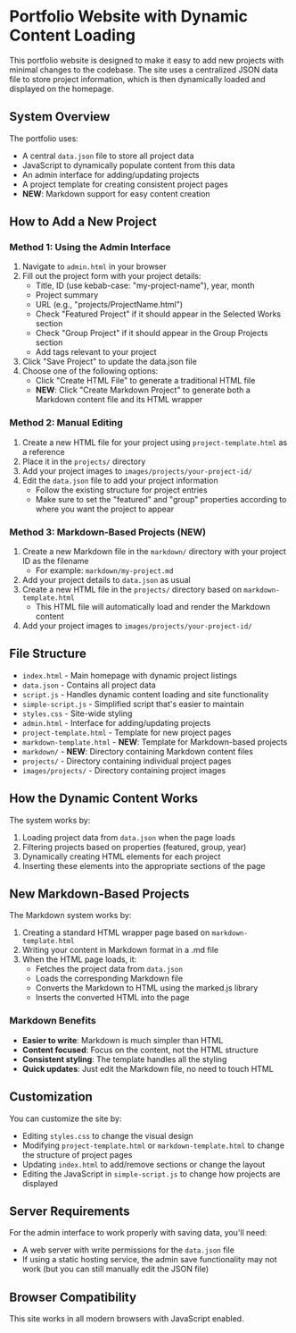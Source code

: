 # Portfolio Website with Dynamic Content Loading

This portfolio website is designed to make it easy to add new projects with minimal changes to the codebase. The site uses a centralized JSON data file to store project information, which is then dynamically loaded and displayed on the homepage.

## System Overview

The portfolio uses:
- A central `data.json` file to store all project data
- JavaScript to dynamically populate content from this data
- An admin interface for adding/updating projects
- A project template for creating consistent project pages
- **NEW**: Markdown support for easy content creation

## How to Add a New Project

### Method 1: Using the Admin Interface

1. Navigate to `admin.html` in your browser
2. Fill out the project form with your project details:
   - Title, ID (use kebab-case: "my-project-name"), year, month
   - Project summary
   - URL (e.g., "projects/ProjectName.html")
   - Check "Featured Project" if it should appear in the Selected Works section
   - Check "Group Project" if it should appear in the Group Projects section
   - Add tags relevant to your project
3. Click "Save Project" to update the data.json file
4. Choose one of the following options:
   - Click "Create HTML File" to generate a traditional HTML file
   - **NEW**: Click "Create Markdown Project" to generate both a Markdown content file and its HTML wrapper

### Method 2: Manual Editing

1. Create a new HTML file for your project using `project-template.html` as a reference
2. Place it in the `projects/` directory
3. Add your project images to `images/projects/your-project-id/`
4. Edit the `data.json` file to add your project information
   - Follow the existing structure for project entries
   - Make sure to set the "featured" and "group" properties according to where you want the project to appear

### Method 3: Markdown-Based Projects (NEW)

1. Create a new Markdown file in the `markdown/` directory with your project ID as the filename
   - For example: `markdown/my-project.md`
2. Add your project details to `data.json` as usual
3. Create a new HTML file in the `projects/` directory based on `markdown-template.html`
   - This HTML file will automatically load and render the Markdown content
4. Add your project images to `images/projects/your-project-id/`

## File Structure

- `index.html` - Main homepage with dynamic project listings
- `data.json` - Contains all project data
- `script.js` - Handles dynamic content loading and site functionality
- `simple-script.js` - Simplified script that's easier to maintain
- `styles.css` - Site-wide styling
- `admin.html` - Interface for adding/updating projects
- `project-template.html` - Template for new project pages
- `markdown-template.html` - **NEW**: Template for Markdown-based projects
- `markdown/` - **NEW**: Directory containing Markdown content files
- `projects/` - Directory containing individual project pages
- `images/projects/` - Directory containing project images

## How the Dynamic Content Works

The system works by:
1. Loading project data from `data.json` when the page loads
2. Filtering projects based on properties (featured, group, year)
3. Dynamically creating HTML elements for each project
4. Inserting these elements into the appropriate sections of the page

## New Markdown-Based Projects

The Markdown system works by:
1. Creating a standard HTML wrapper page based on `markdown-template.html`
2. Writing your content in Markdown format in a .md file
3. When the HTML page loads, it:
   - Fetches the project data from `data.json`
   - Loads the corresponding Markdown file
   - Converts the Markdown to HTML using the marked.js library
   - Inserts the converted HTML into the page

### Markdown Benefits

- **Easier to write**: Markdown is much simpler than HTML
- **Content focused**: Focus on the content, not the HTML structure
- **Consistent styling**: The template handles all the styling
- **Quick updates**: Just edit the Markdown file, no need to touch HTML

## Customization

You can customize the site by:
- Editing `styles.css` to change the visual design
- Modifying `project-template.html` or `markdown-template.html` to change the structure of project pages
- Updating `index.html` to add/remove sections or change the layout
- Editing the JavaScript in `simple-script.js` to change how projects are displayed

## Server Requirements

For the admin interface to work properly with saving data, you'll need:
- A web server with write permissions for the `data.json` file
- If using a static hosting service, the admin save functionality may not work (but you can still manually edit the JSON file)

## Browser Compatibility

This site works in all modern browsers with JavaScript enabled.
